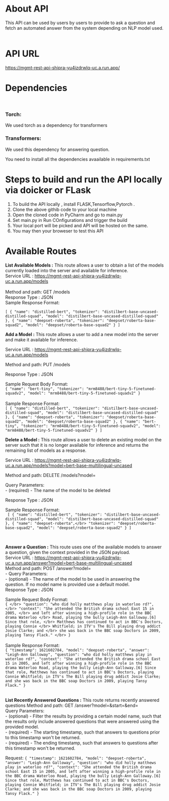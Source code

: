 # About API </br>

This API can be used by users by users to provide to ask a question and fetch an automated answer from the system depending on NLP model used.</br></br>

# API URL </br>

https://mgmt-rest-api-shipra-yu4izdrwlq-uc.a.run.app/

# Dependencies </br></br>

### Torch: 
We used torch as a dependency for transformers

### Transformers: 
We used this dependency for answering question.

You need to install all the dependencies avaailable in requirements.txt

# Steps to build and run the API locally via doicker or FLask</br>

1. To build the API locally , install FLASK,Tensorflow,Pytorch  .</br>
2. Clone the above githib code to your local machine
3. Open the cloned code in PyCharm and go to main.py
4. Set main.py in Run COnfigurations and trigger the build 
5. Your local port will be picked and API will be hosted on the same.
6. You may then your broweser to test this API 
  
# Available Routes</br>

<b>List Available Models :</b> This route allows a user to obtain a list of the models currently loaded into the server and available for inference.</br>
Service URL : https://mgmt-rest-api-shipra-yu4izdrwlq-uc.a.run.app/models   
</br>Method and path: GET /models</br>
Response Type : JSON</br>
Sample Response Format:</br>

`[
    {
        "name": "distilled-bert",
        "tokenizer": "distilbert-base-uncased-distilled-squad",
          "model": "distilbert-base-uncased-distilled-squad"
    },
    {
         "name": "deepset-roberta",
         "tokenizer": "deepset/roberta-base-squad2",
         "model": "deepset/roberta-base-squad2"
    }
]`
</br>

<b>Add a Model :</b> This route allows a user to add a new model into the server and make it available for inference.</br>

Service URL : https://mgmt-rest-api-shipra-yu4izdrwlq-uc.a.run.app/models   </br>

Method and path: PUT /models</br>

Response Type : JSON</br>

Sample Request Body Format: </br>
      `{
      "name": "bert-tiny",
      "tokenizer": "mrm8488/bert-tiny-5-finetuned-squadv2",
      "model": "mrm8488/bert-tiny-5-finetuned-squadv2"
      }`
</br></br>
Sample Response Format:</br>
    `[
        {
            "name": "distilled-bert",
            "tokenizer": "distilbert-base-uncased-distilled-squad",
            "model": "distilbert-base-uncased-distilled-squad"
        },
        {
            "name": "deepset-roberta",
            "tokenizer": "deepset/roberta-base-squad2",
            "model": "deepset/roberta-base-squad2"
        },
    {
        "name": "bert-tiny",
        "tokenizer": "mrm8488/bert-tiny-5-finetuned-squadv2",
        "model": "mrm8488/bert-tiny-5-finetuned-squadv2"
    }
  ]`
 </br>

<b>Delete a Model :</b> This route allows a user to delete an existing model on the server such that it is no longer
available for inference and returns the remaining list of models as a response. </br>

Service URL : https://mgmt-rest-api-shipra-yu4izdrwlq-uc.a.run.app/models?model=bert-base-multilingual-uncased  </br>

Method and path: DELETE /models?model=<model name></br>

Query Parameters:</br> - <model name> (required) - The name of the model to be deleted</br>

Response Type : JSON</br>

Sample Response Format:</br>
   ` [
        {
            "name": "distilled-bert",
             "tokenizer": "distilbert-base-uncased-distilled-squad",
              "model": "distilbert-base-uncased-distilled-squad"
        },
        {
             "name": "deepset-roberta",</br>
             "tokenizer": "deepset/roberta-base-squad2",
             "model": "deepset/roberta-base-squad2"
        }
    ]`
    
</br>

<b>Answer a Question :</b> This route uses one of the available models to answer a question, given the context provided in
the JSON payload.</br>
Service URL : https://mgmt-rest-api-shipra-yu4izdrwlq-uc.a.run.app/answer?model=bert-base-multilingual-uncased  </br>
Method and path: POST /answer?model=<model name></br>
    - Query Parameters:  
        - <model name> (optional) - The name of the model to be used in answering the</br>
                                  question. If no model name is provided use a default model. </br>
Response Type : JSON</br>

Sample Request Body Format: </br>
    `{ </br>
            "question": "who did holly matthews play in waterloo rd?", </br>
            "context": "She attended the British drama school East 15 in 2005, </br>
            and left after winning a high-profile role in the BBC drama Waterloo </br>
            Road, playing the bully Leigh-Ann Galloway.[6] Since that role, </br>
            Matthews has continued to act in BBC's Doctors, playing Connie </br>
            Whitfield; in ITV's The Bill playing drug addict Josie Clarke; and </br>
            she was back in the BBC soap Doctors in 2009, playing Tansy Flack." </br>
    }` 
</br></br>
Sample Response Format:</br>
    `{
            "timestamp": 1621602784,
            "model": "deepset-roberta",
            "answer": "Leigh-Ann Galloway",
            "question": "who did holly matthews play in waterloo rd?",
            "context": "She attended the British drama school East 15 in 2005,
            and left after winning a high-profile role in the BBC drama Waterloo
            Road, playing the bully Leigh-Ann Galloway.[6] Since that role,
            Matthews has continued to act in BBC's Doctors, playing Connie
            Whitfield; in ITV's The Bill playing drug addict Josie Clarke; and
            she was back in the BBC soap Doctors in 2009, playing Tansy Flack."
    }`
</br></br>

<b>List Recently Answered Questions :</b> This route returns recently answered questions
Method and path: GET /answer?model=<model name>&start=<start timestamp>&end=<end
timestamp>
    </br>
 Query Parameters:</br>
        - <model name> (optional) - Filter the results by providing a certain model name, such
        that the results only include answered questions that were answered using the provided
        model.</br>
       - <start timestamp> (required) - The starting timestamp, such that answers to questions
          prior to this timestamp won't be returned.</br>
       - <end timestamp> (required) - The ending timestamp, such that answers to questions
         after this timestamp won't be returned.</br>
     
Request:
          `{
             "timestamp": 1621602784,
             "model": "deepset-roberta",
             "answer": "Leigh-Ann Galloway",
             "question": "who did holly matthews play in waterloo rd?",
             "context": "She attended the British drama school East 15 in 2005,
                    and left after winning a high-profile role in the BBC drama Waterloo
                    Road, playing the bully Leigh-Ann Galloway.[6] Since that role,
                    Matthews has continued to act in BBC's Doctors, playing Connie
                    Whitfield; in ITV's The Bill playing drug addict Josie Clarke; and
                    she was back in the BBC soap Doctors in 2009, playing Tansy Flack."
            }`

</br></br>
